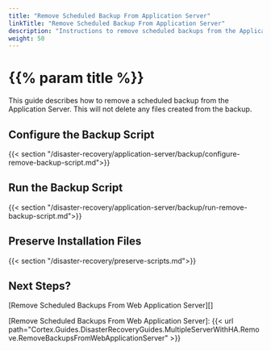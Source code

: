 ```yaml
---
title: "Remove Scheduled Backup From Application Server"
linkTitle: "Remove Scheduled Backup From Application Server"
description: "Instructions to remove scheduled backups from the Application Server."
weight: 50
---
```


# {{% param title %}}

This guide describes how to remove a scheduled backup from the Application Server. This will not delete any files created from the backup.

## Configure the Backup Script

{{< section "/disaster-recovery/application-server/backup/configure-remove-backup-script.md">}}

## Run the Backup Script

{{< section "/disaster-recovery/application-server/backup/run-remove-backup-script.md">}}

## Preserve Installation Files

{{< section "/disaster-recovery/preserve-scripts.md">}}

## Next Steps?

[Remove Scheduled Backups From Web Application Server][]

[Remove Scheduled Backups From Web Application Server]: {{< url path="Cortex.Guides.DisasterRecoveryGuides.MultipleServerWithHA.Remove.RemoveBackupsFromWebApplicationServer" >}}
